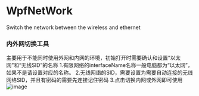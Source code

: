 # WpfNetWork
Switch the network  between the wireless and ethernet 
### 内外网切换工具
主要用于不能同时使用外网和内网的环境，初始打开时需要确认和设置“以太网”和“无线SID”的名称
1.有限网络的interfaceName名称一般电脑都为“以太网”，如果不是请设置对应的名称。
2.无线网络的SID，需要设置为需要自动连接的无线网络SID，并且有密码的需要先连接记住密码
3.点击切换内网或外网即可使用
![image](https://user-images.githubusercontent.com/11383609/218657797-764a4b90-1b2b-4b94-a46e-c397303ccd0a.png)
